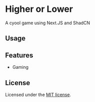# Higher or Lower

A cyool game using Next.JS and ShadCN

## Usage


## Features

- Gaming

## License

Licensed under the [MIT license](https://github.com/shadcn/ui/blob/main/LICENSE.md).
